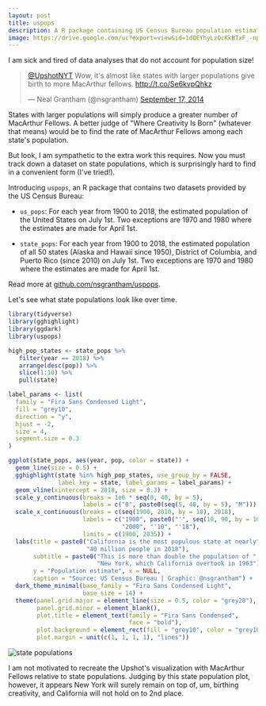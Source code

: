 ```yaml
---
layout: post
title: uspops
description: A R package containing US Census Bureau population estimates
image: https://drive.google.com/uc?export=view&id=1dQEYhyLzQcKkBTxF_-npqbkX6DnQSa0g
---
```


I am sick and tired of data analyses that do not account for population size!

<blockquote class="twitter-tweet" data-lang="en"><p lang="en" dir="ltr"><a href="https://twitter.com/UpshotNYT?ref_src=twsrc%5Etfw">@UpshotNYT</a> Wow, it&#39;s almost like states with larger populations give birth to more MacArthur fellows. <a href="http://t.co/Se6kvpQhkz">http://t.co/Se6kvpQhkz</a></p>&mdash; Neal Grantham (@nsgrantham) <a href="https://twitter.com/nsgrantham/status/512230995576508416?ref_src=twsrc%5Etfw">September 17, 2014</a></blockquote>
<script async src="https://platform.twitter.com/widgets.js" charset="utf-8"></script>

States with larger populations will simply produce a greater number of MacArthur Fellows. 
A better judge of "Where Creativity Is Born" (whatever that means) would be to find 
the rate of MacArthur Fellows among each state's population.

But look, I am sympathetic to the extra work this requires. Now you must track
down a dataset on state populations, which is surprisingly hard to find in a 
convenient form (I've tried!).

Introducing `uspops`, an R package that contains two datasets provided by the US Census Bureau:

- `us_pops`: For each year from 1900 to 2018, the estimated population of the United States on July 1st. Two exceptions are 1970 and 1980 where the estimates are made for April 1st.

- `state_pops`: For each year from 1900 to 2018, the estimated population of all 50 states (Alaska and Hawaii since 1950), District of Columbia, and Puerto Rico (since 2010) on July 1st. Two exceptions are 1970 and 1980 where the estimates are made for April 1st.

Read more at [github.com/nsgrantham/uspops](http://github.com/nsgrantham/uspops).

Let's see what state populations look like over time.

```r
library(tidyverse)
library(gghighlight)
library(ggdark)
library(uspops)

high_pop_states <- state_pops %>%
   filter(year == 2018) %>%
   arrange(desc(pop)) %>%
   slice(1:10) %>%
   pull(state)

label_params <- list(
  family = "Fira Sans Condensed Light",
  fill = "grey10", 
  direction = "y",
  hjust = -2,
  size = 4,
  segment.size = 0.3
)

ggplot(state_pops, aes(year, pop, color = state)) +
  geom_line(size = 0.5) +
  gghighlight(state %in% high_pop_states, use_group_by = FALSE, 
              label_key = state, label_params = label_params) +
  geom_vline(xintercept = 2018, size = 0.3) +
  scale_y_continuous(breaks = 1e6 * seq(0, 40, by = 5), 
                     labels = c("0", paste0(seq(5, 40, by = 5), "M")))  +
  scale_x_continuous(breaks = c(seq(1900, 2010, by = 10), 2018), 
                     labels = c("1900", paste0("'", seq(10, 90, by = 10)), 
                                "2000", "'10", "'18"),
                     limits = c(1900, 2035)) +
  labs(title = paste0("California is the most populous state at nearly", 
                      "40 million people in 2018"),
       subtitle = paste0("This is more than double the population of ",
                         "New York, which California overtook in 1963"),
       y = "Population estimate", x = NULL,
       caption = "Source: US Census Bureau | Graphic: @nsgrantham") +
  dark_theme_minimal(base_family = "Fira Sans Condensed Light", 
                     base_size = 14) +
  theme(panel.grid.major = element_line(size = 0.5, color = "grey20"),
        panel.grid.minor = element_blank(),
        plot.title = element_text(family = "Fira Sans Condensed", 
                                  face = "bold"),
        plot.background = element_rect(fill = "grey10", color = "grey10"),
        plot.margin = unit(c(1, 1, 1, 1), "lines"))
```

![state populations](https://drive.google.com/uc?export=view&id=1lwrkERRphldNgPGs7Zoael6sIUasfNc4)

I am not motivated to recreate the Upshot's visualization with MacArthur Fellows 
relative to state populations. Judging by this state population plot, however, it
appears New York will surely remain on top of, um, birthing creativity, and California
will not hold on to 2nd place.

